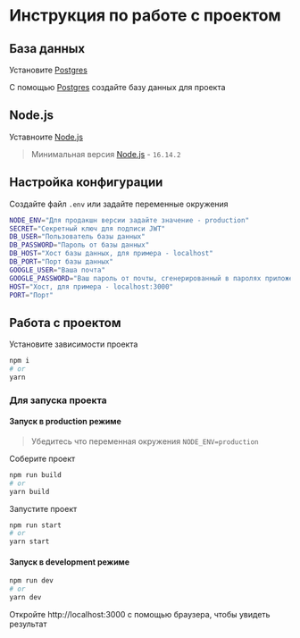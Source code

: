 # Инструкция по работе с проектом

## База данных

Установите [Postgres](https://www.postgresql.org/)

С помощью [Postgres](https://www.postgresql.org/) создайте базу данных для проекта

## Node.js

Уставноите [Node.js](https://nodejs.org/)

> Минимальная версия [Node.js](https://nodejs.org/) - `16.14.2`

## Настройка конфигурации

Создайте файл `.env` или задайте переменные окружения

```sh
NODE_ENV="Для продакшн версии задайте значение - production"
SECRET="Секретный ключ для подписи JWT"
DB_USER="Пользователь базы данных"
DB_PASSWORD="Пароль от базы данных"
DB_HOST="Хост базы данных, для примера - localhost"
DB_PORT="Порт базы данных"
GOOGLE_USER="Ваша почта"
GOOGLE_PASSWORD="Ваш пароль от почты, сгенерированный в паролях приложений Google"
HOST="Хост, для примера - localhost:3000"
PORT="Порт"
```

## Работа с проектом

Установите зависимости проекта

```sh
npm i
# or
yarn
```

### Для запуска проекта

#### Запуск в production режиме

> Убедитесь что переменная окружения `NODE_ENV=production`

Соберите проект

```sh
npm run build
# or
yarn build
```

Запустите проект

```sh
npm run start
# or
yarn start
```

#### Запуск в development режиме

```sh
npm run dev
# or
yarn dev
```

Откройте http://localhost:3000 с помощью браузера, чтобы увидеть результат
